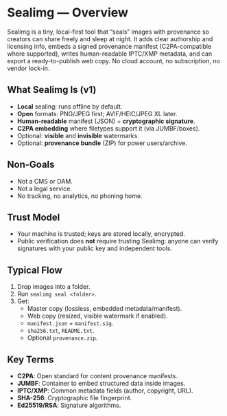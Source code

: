# Sealimg — Overview

Sealimg is a tiny, local-first tool that “seals” images with provenance so creators can share freely and sleep at night. It adds clear authorship and licensing info, embeds a signed provenance manifest (C2PA-compatible where supported), writes human-readable IPTC/XMP metadata, and can export a ready-to-publish web copy. No cloud account, no subscription, no vendor lock-in.

## What Sealimg Is (v1)
- **Local** sealing: runs offline by default.
- **Open** formats: PNG/JPEG first; AVIF/HEIC/JPEG XL later.
- **Human-readable** manifest (JSON) + **cryptographic signature**.
- **C2PA embedding** where filetypes support it (via JUMBF/boxes).
- Optional: **visible** and **invisible** watermarks.
- Optional: **provenance bundle** (ZIP) for power users/archive.

## Non-Goals
- Not a CMS or DAM.
- Not a legal service.
- No tracking, no analytics, no phoning home.

## Trust Model
- Your machine is trusted; keys are stored locally, encrypted.
- Public verification does **not** require trusting Sealimg: anyone can verify signatures with your public key and independent tools.

## Typical Flow
1. Drop images into a folder.
2. Run `sealimg seal <folder>`.
3. Get:
   - Master copy (lossless, embedded metadata/manifest).
   - Web copy (resized, visible watermark if enabled).
   - `manifest.json` + `manifest.sig`.
   - `sha256.txt`, `README.txt`.
   - Optional `provenance.zip`.

## Key Terms
- **C2PA**: Open standard for content provenance manifests.
- **JUMBF**: Container to embed structured data inside images.
- **IPTC/XMP**: Common metadata fields (author, copyright, URL).
- **SHA-256**: Cryptographic file fingerprint.
- **Ed25519/RSA**: Signature algorithms.
